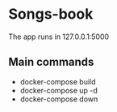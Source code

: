 # Songs-book

The app runs in 127.0.0.1:5000

## Main commands
- docker-compose build 
- docker-compose up -d
- docker-compose down
